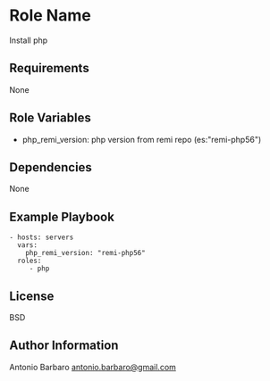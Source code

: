 Role Name
=========

Install php

Requirements
------------

None

Role Variables
--------------

- php_remi_version: php version from remi repo (es:"remi-php56")

Dependencies
------------

None

Example Playbook
----------------

    - hosts: servers
      vars:
        php_remi_version: "remi-php56"
      roles:
         - php

License
-------

BSD

Author Information
------------------

Antonio Barbaro <antonio.barbaro@gmail.com>
